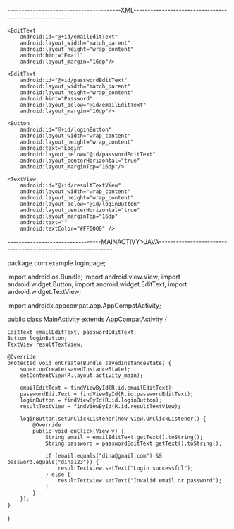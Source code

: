 ----------------------------------------XML--------------------------------------------------------


<?xml version="1.0" encoding="utf-8"?>
<RelativeLayout xmlns:android="http://schemas.android.com/apk/res/android"
    android:layout_width="match_parent"
    android:layout_height="match_parent">

    <EditText
        android:id="@+id/emailEditText"
        android:layout_width="match_parent"
        android:layout_height="wrap_content"
        android:hint="Email"
        android:layout_margin="16dp"/>

    <EditText
        android:id="@+id/passwordEditText"
        android:layout_width="match_parent"
        android:layout_height="wrap_content"
        android:hint="Password"
        android:layout_below="@id/emailEditText"
        android:layout_margin="16dp"/>

    <Button
        android:id="@+id/loginButton"
        android:layout_width="wrap_content"
        android:layout_height="wrap_content"
        android:text="Login"
        android:layout_below="@id/passwordEditText"
        android:layout_centerHorizontal="true"
        android:layout_marginTop="16dp"/>

    <TextView
        android:id="@+id/resultTextView"
        android:layout_width="wrap_content"
        android:layout_height="wrap_content"
        android:layout_below="@id/loginButton"
        android:layout_centerHorizontal="true"
        android:layout_marginTop="16dp"
        android:text=""
        android:textColor="#FF0000" />

</RelativeLayout>










---------------------------------MAINACTIVY>JAVA-------------------------------------------------------------




package com.example.loginpage;


import android.os.Bundle;
import android.view.View;
import android.widget.Button;
import android.widget.EditText;
import android.widget.TextView;

import androidx.appcompat.app.AppCompatActivity;

public class MainActivity extends AppCompatActivity {

    EditText emailEditText, passwordEditText;
    Button loginButton;
    TextView resultTextView;

    @Override
    protected void onCreate(Bundle savedInstanceState) {
        super.onCreate(savedInstanceState);
        setContentView(R.layout.activity_main);

        emailEditText = findViewById(R.id.emailEditText);
        passwordEditText = findViewById(R.id.passwordEditText);
        loginButton = findViewById(R.id.loginButton);
        resultTextView = findViewById(R.id.resultTextView);

        loginButton.setOnClickListener(new View.OnClickListener() {
            @Override
            public void onClick(View v) {
                String email = emailEditText.getText().toString();
                String password = passwordEditText.getText().toString();

                if (email.equals("dina@gmail.com") && password.equals("dina123")) {
                    resultTextView.setText("Login successful");
                } else {
                    resultTextView.setText("Invalid email or password");
                }
            }
        });
    }
}

